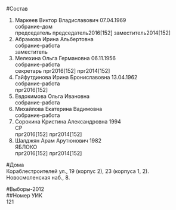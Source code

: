#Состав  
1. Маркеев Виктор Владиславович 07.04.1969  
    собрание-дом  
    председатель председатель2016[152] заместитель2014[152]  
2. Абрамова Ирина Альбертовна  
    собрание-работа  
    заместитель  
3. Мелехина Ольга Германовна 06.11.1956  
    собрание-работа  
    секретарь прг2016[152] прг2014[152]  
4. Гайфутдинова Ирина Брониславовна 13.04.1962  
    собрание-работа  
    прг2016[152]  
5. Евдокимова Ольга Ивановна  
    собрание-работа  
6. Михайлова Екатерина Вадимовна  
    собрание-работа  
7. Сорокина Кристина Александровна 1994  
    СР  
    прг2016[152] прг2014[152]  
8. Шалджян Арам Арутюнович 1982  
    ЯБЛОКО  
    прг2016[152] прг2014[152]  
  
#Дома  
Кораблестроителей ул.,     19 (корпус 2), 23 (корпуса 1, 2). Новосмоленская наб.,   8.  
  
#Выборы-2012  
##Номер УИК  
121  
